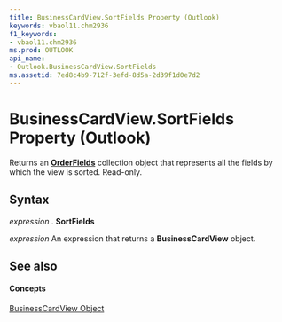 ```yaml
---
title: BusinessCardView.SortFields Property (Outlook)
keywords: vbaol11.chm2936
f1_keywords:
- vbaol11.chm2936
ms.prod: OUTLOOK
api_name:
- Outlook.BusinessCardView.SortFields
ms.assetid: 7ed8c4b9-712f-3efd-8d5a-2d39f1d0e7d2
---
```



# BusinessCardView.SortFields Property (Outlook)

Returns an  **[OrderFields](orderfields-object-outlook.md)** collection object that represents all the fields by which the view is sorted. Read-only.


## Syntax

 _expression_ . **SortFields**

 _expression_ An expression that returns a **BusinessCardView** object.


## See also


#### Concepts


[BusinessCardView Object](businesscardview-object-outlook.md)

